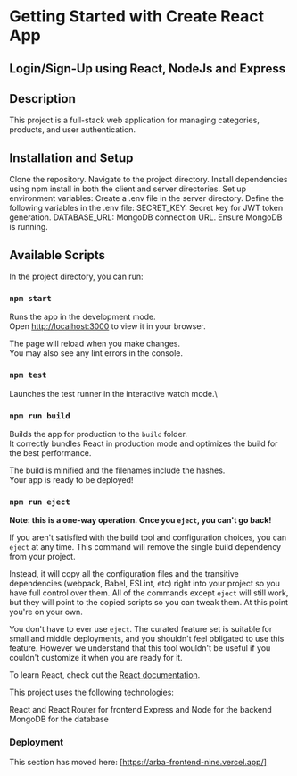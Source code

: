 # Getting Started with Create React App

## Login/Sign-Up using React, NodeJs and Express  

## Description

This project is a full-stack web application for managing categories, products, and user authentication. 

## Installation and Setup

Clone the repository.
Navigate to the project directory.
Install dependencies using npm install in both the client and server directories.
Set up environment variables:
Create a .env file in the server directory.
Define the following variables in the .env file:
SECRET_KEY: Secret key for JWT token generation.
DATABASE_URL: MongoDB connection URL.
Ensure MongoDB is running.

## Available Scripts

In the project directory, you can run:

### `npm start`

Runs the app in the development mode.\
Open [http://localhost:3000](http://localhost:3000) to view it in your browser.

The page will reload when you make changes.\
You may also see any lint errors in the console.

### `npm test`

Launches the test runner in the interactive watch mode.\


### `npm run build`

Builds the app for production to the `build` folder.\
It correctly bundles React in production mode and optimizes the build for the best performance.

The build is minified and the filenames include the hashes.\
Your app is ready to be deployed!


### `npm run eject`

**Note: this is a one-way operation. Once you `eject`, you can't go back!**

If you aren't satisfied with the build tool and configuration choices, you can `eject` at any time. This command will remove the single build dependency from your project.

Instead, it will copy all the configuration files and the transitive dependencies (webpack, Babel, ESLint, etc) right into your project so you have full control over them. All of the commands except `eject` will still work, but they will point to the copied scripts so you can tweak them. At this point you're on your own.

You don't have to ever use `eject`. The curated feature set is suitable for small and middle deployments, and you shouldn't feel obligated to use this feature. However we understand that this tool wouldn't be useful if you couldn't customize it when you are ready for it.



To learn React, check out the [React documentation](https://reactjs.org/).

This project uses the following technologies:

React and React Router for frontend
Express and Node for the backend
MongoDB for the database


### Deployment

This section has moved here: [https://arba-frontend-nine.vercel.app/]

